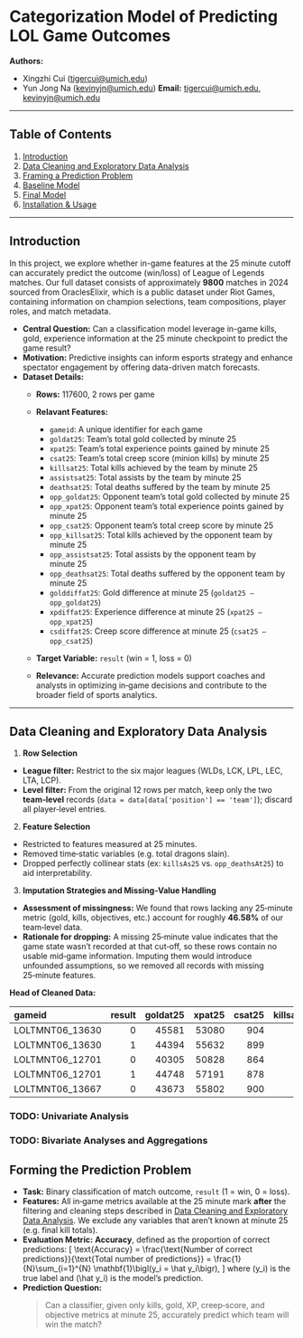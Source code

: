 # Categorization Model of Predicting LOL Game Outcomes

**Authors:**
- Xingzhi Cui ([tigercui@umich.edu](mailto:tigercui@umich.edu))
- Yun Jong Na ([kevinyjn@umich.edu](mailto:kevinyjn@umich.edu))
**Email:** tigercui@umich.edu, kevinyjn@umich.edu

---

## Table of Contents

1. [Introduction](#introduction)  
2. [Data Cleaning and Exploratory Data Analysis](#data-cleaning-and-exploratory-data-analysis)  
3. [Framing a Prediction Problem](#framing-a-prediction-problem)  
4. [Baseline Model](#baseline-model)  
5. [Final Model](#final-model)  
6. [Installation & Usage](#installation--usage)

---

## Introduction

In this project, we explore whether in-game features at the 25 minute cutoff can accurately predict the outcome (win/loss) of League of Legends matches. Our full dataset consists of approximately **9800** matches in 2024 sourced from OraclesElixir, which is a public dataset under Riot Games, containing information on champion selections, team compositions, player roles, and match metadata.

- **Central Question:** Can a classification model leverage in-game kills, gold, experience information at the 25 minute checkpoint to predict the game result?
- **Motivation:** Predictive insights can inform esports strategy and enhance spectator engagement by offering data-driven match forecasts.  
- **Dataset Details:**  
  - **Rows:** 117600, 2 rows per game
  - **Relavant Features:**
    - `gameid`: A unique identifier for each game
    - `goldat25`: Team’s total gold collected by minute 25  
    - `xpat25`: Team’s total experience points gained by minute 25  
    - `csat25`: Team’s total creep score (minion kills) by minute 25  
    - `killsat25`: Total kills achieved by the team by minute 25  
    - `assistsat25`: Total assists by the team by minute 25  
    - `deathsat25`: Total deaths suffered by the team by minute 25 
    - `opp_goldat25`: Opponent team’s total gold collected by minute 25  
    - `opp_xpat25`: Opponent team’s total experience points gained by minute 25  
    - `opp_csat25`: Opponent team’s total creep score by minute 25  
    - `opp_killsat25`: Total kills achieved by the opponent team by minute 25  
    - `opp_assistsat25`: Total assists by the opponent team by minute 25  
    - `opp_deathsat25`: Total deaths suffered by the opponent team by minute 25 
    - `golddiffat25`: Gold difference at minute 25 (`goldat25 – opp_goldat25`)  
    - `xpdiffat25`: Experience difference at minute 25 (`xpat25 – opp_xpat25`)  
    - `csdiffat25`: Creep score difference at minute 25 (`csat25 – opp_csat25`)  
    
  - **Target Variable:** `result` (win = 1, loss = 0)  
  - **Relevance:** Accurate prediction models support coaches and analysts in optimizing in‑game decisions and contribute to the broader field of sports analytics.
---

## Data Cleaning and Exploratory Data Analysis

1. **Row Selection** 
- **League filter:** Restrict to the six major leagues (WLDs, LCK, LPL, LEC, LTA, LCP).  
- **Level filter:** From the original 12 rows per match, keep only the two **team‑level** records (`data = data[data['position'] == 'team']`); discard all player‑level entries.

2. **Feature Selection**  
- Restricted to features measured at 25 minutes.  
- Removed time‑static variables (e.g. total dragons slain).  
- Dropped perfectly collinear stats (ex: `killsAs25` vs. `opp_deathsAt25`) to aid interpretability.

3. **Imputation Strategies and Missing‑Value Handling**
- **Assessment of missingness:** We found that rows lacking any 25‑minute metric (gold, kills, objectives, etc.) account for roughly **46.58%** of our team‑level data.
- **Rationale for dropping:** A missing 25‑minute value indicates that the game state wasn’t recorded at that cut‑off, so these rows contain no usable mid‑game information. Imputing them would introduce unfounded assumptions, so we removed all records with missing 25‑minute features. ​

**Head of Cleaned Data:**

| gameid          |   result |   goldat25 |   xpat25 |   csat25 |   killsat25 |   deathsat25 |   opp_goldat25 |   opp_xpat25 |   opp_csat25 |
|:----------------|---------:|-----------:|---------:|---------:|------------:|-------------:|---------------:|-------------:|-------------:|
| LOLTMNT06_13630 |        0 |      45581 |    53080 |      904 |           9 |            7 |          44394 |        55632 |          899 |
| LOLTMNT06_13630 |        1 |      44394 |    55632 |      899 |           7 |            9 |          45581 |        53080 |          904 |
| LOLTMNT06_12701 |        0 |      40305 |    50828 |      864 |           4 |            9 |          44748 |        57191 |          878 |
| LOLTMNT06_12701 |        1 |      44748 |    57191 |      878 |           9 |            4 |          40305 |        50828 |          864 |
| LOLTMNT06_13667 |        0 |      43673 |    55802 |      900 |           6 |            7 |          42984 |        54096 |          893 |


### TODO: Univariate Analysis

### TODO: Bivariate Analyses and Aggregations



## Forming the Prediction Problem

- **Task:** Binary classification of match outcome, `result` (1 = win, 0 = loss).  
- **Features:** All in‑game metrics available at the 25 minute mark **after** the filtering and cleaning steps described in [Data Cleaning and Exploratory Data Analysis](#data-cleaning-and-exploratory-data-analysis). We exclude any variables that aren’t known at minute 25 (e.g. final kill totals).  
- **Evaluation Metric:** **Accuracy**, defined as the proportion of correct predictions:
  \[
    \text{Accuracy}
    = \frac{\text{Number of correct predictions}}{\text{Total number of predictions}}
    = \frac{1}{N}\sum_{i=1}^{N} \mathbf{1}\bigl(y_i = \hat y_i\bigr),
  \]
  where \(y_i\) is the true label and \(\hat y_i\) is the model’s prediction.  
- **Prediction Question:**  
  > Can a classifier, given only kills, gold, XP, creep‑score, and objective metrics at minute 25, accurately predict which team will win the match?



